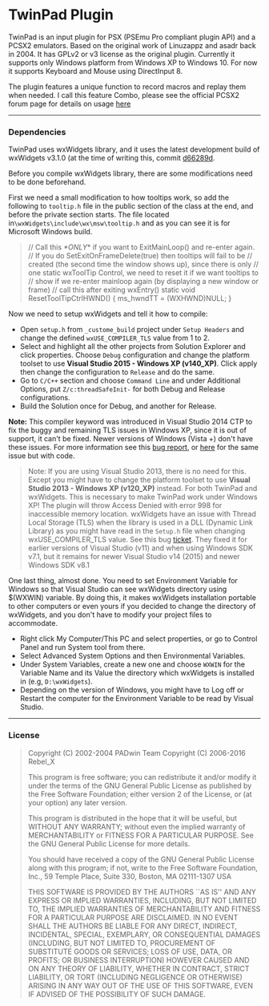 TwinPad Plugin
=
TwinPad is an input plugin for PSX (PSEmu Pro compliant plugin API) and a PCSX2 emulators. Based on the original work of Linuzappz and asadr back in 2004. It has GPLv2 or v3 license as the original plugin. Currently it supports only Windows platform from Windows XP to Windows 10. For now it supports Keyboard and Mouse using DirectInput 8.

The plugin features a unique function to record macros and replay them when needed. I call this feature Combo, please see the official PCSX2 forum page for details on usage [here](http://forums.pcsx2.net/Thread-TwinPad-v0-9-2)

---
### Dependencies
TwinPad uses wxWidgets library, and it uses the latest development build of
wxWidgets v3.1.0 (at the time of writing this, commit [d66289d](https://github.com/wxWidgets/wxWidgets/commit/d66289dc9573533248e8dc6636fd77e8993c0083).

Before you compile wxWidgets library, there are some modifications need to
be done beforehand.

First we need a small modification to how tooltips work, so add the following
to `tooltip.h` file in the public section of the class at the end, and before the private section starts. The file located in`\wxWidgets\include\wx\msw\tooltip.h` and as you can see it is for Microsoft Windows build.
>// Call this *\*ONLY*\* if you want to ExitMainLoop() and re-enter again.
// If you do SetExitOnFrameDelete(true) then tooltips will fail to be
// created (the second time the window shows up), since there is only
// one static wxToolTip Control, we need to reset it if we want tooltips to 
// show if we re-enter mainloop again (by displaying a new window or frame)
// call this after exiting wxEntry()
static void ResetToolTipCtrlHWND() { ms_hwndTT = (WXHWND)NULL; }

Now we need to setup wxWidgets and tell it how to compile:
- Open `setup.h` from `_custome_build` project under `Setup Headers` and change the defined `wxUSE_COMPILER_TLS` value from 1 to 2.
- Select and highlight all the other projects from Solution Explorer and click properties. Choose `Debug` configuration and change the platform toolset to use **Visual Studio 2015 - Windows XP (v140_XP)**. Click apply then change the configuration to `Release` and do the same.
- Go to `C/C++` section and choose `Command Line` and under Additional Options, put `Z/c:threadSafeInit-` for both Debug and Release configurations.
- Build the Solution once for Debug, and another for Release.

**Note:** This compiler keyword was introduced in Visual Studio 2014 CTP to fix the buggy and remaining TLS issues in Windows XP, since it is out of support, it can't be fixed. Newer versions of Windows (Vista +) don't have these issues. For more information see this [bug report](https://connect.microsoft.com/VisualStudio/feedback/details/1789709/visual-c-2015-runtime-broken-on-windows-server-2003-c-11-magic-statics), or [here](http://www.btday.com/access-violation-on-static-initialization/) for the same issue but with code.

> Note: If you are using Visual Studio 2013, there is no need for this. Except you might have to change the platform toolset to use **Visual Studio 2013 - Windows XP (v120_XP)** instead. For both TwinPad and wxWidgets. This is necessary to make TwinPad work under Windows XP! The plugin will throw Access Denied with error 998 for inaccessible memory location. wxWidgets have an issue with Thread Local Storage (TLS) when the library is used in a DLL (Dynamic Link Library) as you might have read in the `Setup.h` file when changing wxUSE_COMPILER_TLS value. See this bug [ticket](trac.wxwidgets.org/ticket/13116). They fixed it for earlier versions of Visual Studio (v11) and when using Windows SDK v7.1, but it remains for newer Visual Studio v14 (2015) and newer Windows SDK v8.1

One last thing, almost done. You need to set Environment Variable for Windows so that Visual Studio can see wxWidgets directory using $(WXWIN) variable. By doing this, it makes wxWidgets installation portable to other computers or even yours if you decided to change the directory of wxWidgets, and you don't have to modify your project files to accommodate.

- Right click My Computer/This PC and select properties, or go to Control Panel and run System tool from there.
- Select Advanced System Options and then Environmental Variables.
-  Under System Variables, create a new one and choose `WXWIN` for the Variable Name and its Value the directory which wxWidgets is installed in (e.g, `D:\wxWidgets`).
- Depending on the version of Windows, you might have to Log off or Restart the computer for the Environment Variable to be read by Visual Studio.

----
### License
> Copyright (C) 2002-2004  PADwin Team
> Copyright (C) 2006-2016 Rebel_X
> 
> This program is free software; you can redistribute it and/or modify
> it under the terms of the GNU General Public License as published by
> the Free Software Foundation; either version 2 of the License, or
> (at your option) any later version.
> 
> This program is distributed in the hope that it will be useful,
> but WITHOUT ANY WARRANTY; without even the implied warranty of
> MERCHANTABILITY or FITNESS FOR A PARTICULAR PURPOSE.  See the
> GNU General Public License for more details.
> 
> You should have received a copy of the GNU General Public License
> along with this program; if not, write to the Free Software 
> Foundation, Inc., 59 Temple Place, Suite 330, Boston, MA  02111-1307  USA
> 
> THIS SOFTWARE IS PROVIDED BY THE AUTHORS ``AS IS'' AND ANY 
> EXPRESS OR IMPLIED WARRANTIES, INCLUDING, BUT NOT LIMITED TO, THE 
> IMPLIED WARRANTIES OF MERCHANTABILITY AND FITNESS FOR
> A PARTICULAR PURPOSE ARE DISCLAIMED. IN NO EVENT SHALL THE 
> AUTHORS BE LIABLE FOR ANY DIRECT, INDIRECT, INCIDENTAL, SPECIAL, 
> EXEMPLARY, OR CONSEQUENTIAL DAMAGES (INCLUDING, BUT 
> NOT LIMITED TO, PROCUREMENT OF SUBSTITUTE GOODS OR SERVICES; 
> LOSS OF USE, DATA, OR PROFITS; OR BUSINESS INTERRUPTION) HOWEVER 
> CAUSED AND ON ANY THEORY OF LIABILITY, WHETHER IN CONTRACT, 
> STRICT LIABILITY, OR TORT (INCLUDING NEGLIGENCE OR OTHERWISE) 
> ARISING IN ANY WAY OUT OF THE USE OF THIS SOFTWARE, EVEN IF 
> ADVISED OF THE POSSIBILITY OF SUCH DAMAGE.
